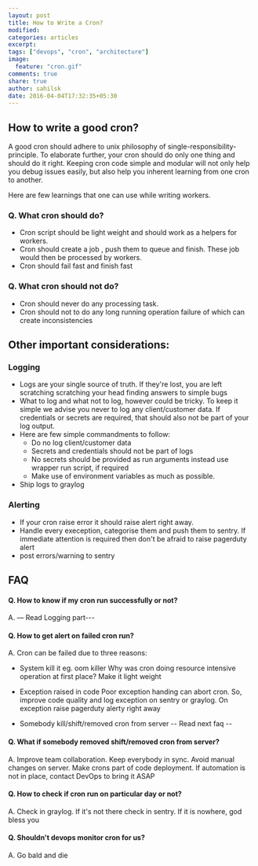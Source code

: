 ```yaml
---
layout: post
title: How to Write a Cron?
modified:
categories: articles
excerpt:
tags: ["devops", "cron", "architecture"]
image:
  feature: "cron.gif"
comments: true
share: true
author: sahilsk
date: 2016-04-04T17:32:35+05:30
---
```


How to write a good cron?
--------

A good cron should adhere to unix philosophy of single-responsibility-principle. 
To elaborate further, your cron should do only one thing and should do it right.
Keeping cron code simple and modular will not only help you debug issues easily,
but also help you inherent learning from one cron to another.

Here are few learnings that one can use while writing workers.  
 
### Q. What cron should do?

- Cron script should be light weight and should work as a helpers for workers.
- Cron should create a job , push them to queue and finish. These job would then be processed by workers.
- Cron should fail fast and finish fast
  
### Q. What cron should not do?

-  Cron should never do any processing task. 
-  Cron should not to do any long running operation failure of which can create inconsistencies
   

Other important considerations:
----

###   Logging

- Logs are your single source of truth. If they're lost, you are left scratching scratching your head finding answers to simple bugs
- What to log and what not to log, however could be tricky. To keep it simple
   we advise you never to log any client/customer data. If credentials or
   secrets are required, that should also not be part of your log output. 
- Here are few simple commandments to follow: 
   - Do no log client/customer data
   - Secrets and credentials should not be part of logs
   - No secrets should be provided as run arguments instead use wrapper run script, if required
   - Make use of environment variables as much as possible.
- Ship logs to graylog

###   Alerting

- If your cron raise error it should raise alert right away. 
- Handle every exeception, categorise them and push them to sentry. If immediate attention is required then don't be afraid to raise pagerduty alert
-  post errors/warning to sentry

FAQ
--------

#### Q. How to know if my cron run successfully or not?
A.  — Read Logging part---
      
#### Q. How to get alert on failed cron run?
A. Cron can be failed due to three reasons:

- System kill it eg. oom killer
    Why was cron doing resource intensive operation at first place?  Make it light weight

- Exception raised in code
    Poor exception handing can abort cron. So, improve code quality and log exception on sentry or graylog.
    On exception raise pagerduty alerty right away

- Somebody kill/shift/removed cron from server
    -- Read next faq --


#### Q. What if somebody removed shift/removed cron from server?
A. Improve team collaboration. Keep everybody in sync. 
Avoid manual changes on server. Make crons part of code deployment.
If automation is not in place, contact DevOps to bring it ASAP

#### Q. How to check if cron run on particular day or not?
A. Check in graylog. If it's not there check in sentry. If it is nowhere,
god bless you

 
#### Q. Shouldn't devops monitor cron for us?
A. Go bald and die
